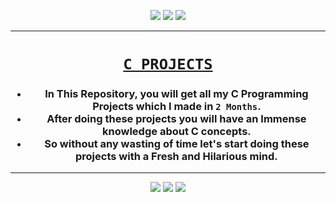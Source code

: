 <p align="center">
<img src="https://forthebadge.com/images/badges/for-you.svg" />
<img src="https://forthebadge.com/images/badges/made-with-c.svg" />
<img src="https://forthebadge.com/images/badges/built-by-developers.svg" />
</p>

_________________________________

### <h1 align="center"><a href="https://github.com/Iamtripathisatyam/C-Programming-Projects/tree/master/Codes">**`C PROJECTS`**</a></h1>
<h3 align="center">
  
- In This Repository, you will get all my C Programming Projects which I made in `2 Months`.
- After doing these projects you will have an Immense knowledge about C concepts.
- So without any wasting of time let's start doing these projects with a Fresh and Hilarious mind.
</h3>

_______________________________________

<p align="center">
<img src="https://badges.pufler.dev/visits/Iamtripathisatyam/C-Programming-Projects?style=for-the-badge&logo=github&logoColor=yellow" />
<img src="https://badges.pufler.dev/updated/Iamtripathisatyam/C-Programming-Projects?style=for-the-badge&logo=github&logoColor=yellow" />
<img src="https://badges.pufler.dev/created/Iamtripathisatyam/C-Programming-Projects?style=for-the-badge&logo=github&logoColor=yellow" />
</p>


